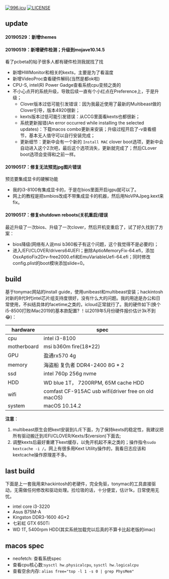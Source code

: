 
[![996.icu](https://img.shields.io/badge/link-996.icu-red.svg)](https://996.icu)
[![LICENSE](https://img.shields.io/badge/license-Anti%20996-blue.svg)](https://github.com/996icu/996.ICU/blob/master/LICENSE)


## update

#### 20190529：新增themes
#### 20190519：新增硬件检测；升级到mojave10.14.5
看了pcbeta的帖子很多人都有硬件检测我就找了找
  - 新增HWMonitor和相关的kexts，主要是为了看温度
  - 新增VideoProc查看硬件解码(当然是都ok啦)
  - CPU-S, intel(R) Power Gadge查看系统cpu变频之类的
  - 不小心点开的系统升级，导致后续一直有个小红点在Preference上，于是升级；
    - Clover版本过低可能引发错误：因为我最近使用了最新的Multibeast做的Clover引导，版本4920很新；
    - kexts版本过低可能引发错误：从CCG里面看kexts也都很新；
    - 系统更新报错(An error occurred while installing the selected updates)：下载macos combo更新来安装；升级过程开启了-v查看细节，基本无人值守可以自行安装完成；
    - 更新细节：更新中会有一个新的 `Install MAC` clover boot选项，更新中会自动进入这个2次吧，最后这个选项消失，更新就完成了；然后CLover boot选项会变得和之前一样。
#### 20190517：修复无法预览jpg图片错误
预览要集成显卡的硬解功能
  - 我的i3-8100有集成显卡的，于是在bios里面开启igpu就可以了。
  - 网上的教程是把smbios改成不带集成显卡的机器，然后用NoVPAJpeg.kext来fix。

#### 20190517：修复shutdown reboots(关机重启)错误
最近升级了一次bios、升级了一次clover，然后开机变重启了，试了好久找到了方案：
  - bios降级(网络有人说msi b360板子有这个问题，这个我觉得不是必要的)；
  - 进入/EFI/CLOVER/drivers64UEFI；删除AptioMemoryFix-64.efi，添加OsxAptioFix2Drv-free2000.efi和EmuVariableUefi-64.efi；同时修改config.plist的boot模块添加slide=0。


## build
基于tonymac网站的install guide，使用unibeast和multibeast安装；hackintosh对新的8代9代intel芯片组支持度很好，没有什么大的问题。我的用途是办公和日常使用，不纠结具体的facetime之类的，icloud正常就行了。我的硬件如下(换个i5-8500打败iMac2019的基本款配置? ！以2019年5月份硬件报价估计3k不到😂)：

|hardware|spec|
|-|-|
|cpu |intel i3-8100|
|motherboard|msi b360m fire(18*22)|
|GPU|盈通rx570 4g|
|memory| 海盗船 复仇者 DDR4-2400 8G * 2|
|ssd|intel 760p 256g nvme|
|HDD|WD blue 1T， 7200RPM, 65M cache HDD|
|wifi|comfast CF-915AC usb wifi(driver free on old macOS)|
|system|macOS 10.14.2|

**注意**：
1. multibeast原生会把kext安装到/L/E下面，为了保持kexts的稳定性，我建议把所有驱动搬迁到/EFI/CLOVER/Kexts/$(version)下面去;
2. 调整kexts后最好重建下kext缓存，以免开机起不来之类的；操作指令`sudo kextcache -i /`。网上有很多用Kext Utility操作的，我看日志应该和kextcache操作原理差不多。

## last build
下面是上一套我用来hackintosh的老硬件，完全免驱，tonymac的工具直接驱动，无需做任何修改和驱动处理。捡垃圾的话，十分便宜，估计1k，日常使用无忧。

- intel core i3-3220
- Asus B75M-A
- Kingston DDR3-1600 4G*2
- 七彩虹 GTX 650Ti
- WD 1T, 5400rpm HDD(其实系统加载完以后真的不算卡比起老版的imac)

## macos spec
- neofetch: 查看系统spec
- 查看cpu核心数:`sysctl hw.physicalcpu`, `sysctl hw.logicalcpu`
- 查看空余内存: `alias free="top -l 1 -s 0 | grep PhysMem"`
